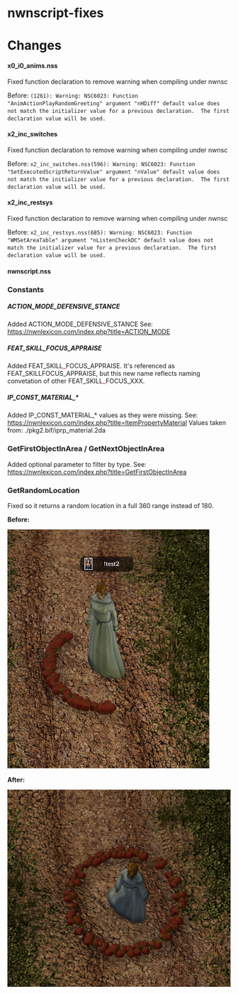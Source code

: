 # nwnscript-fixes





# Changes

#### x0_i0_anims.nss

Fixed function declaration to remove warning when compiling under nwnsc

Before: 
`(1261): Warning: NSC6023: Function "AnimActionPlayRandomGreeting" argument "nHDiff" default value does not match the initializer value for a previous declaration.  The first declaration value will be used.`

#### x2_inc_switches

Fixed function declaration to remove warning when compiling under nwnsc

Before: 
`x2_inc_switches.nss(596): Warning: NSC6023: Function "SetExecutedScriptReturnValue" argument "nValue" default value does not match the initializer value for a previous declaration.  The first declaration value will be used.`

#### x2_inc_restsys

Fixed function declaration to remove warning when compiling under nwnsc

Before: 
`x2_inc_restsys.nss(685): Warning: NSC6023: Function "WMSetAreaTable" argument "nListenCheckDC" default value does not match the initializer value for a previous declaration.  The first declaration value will be used.`

#### nwnscript.nss

### Constants 

##### ACTION_MODE_DEFENSIVE_STANCE

Added ACTION_MODE_DEFENSIVE_STANCE
See: https://nwnlexicon.com/index.php?title=ACTION_MODE

##### FEAT_SKILL_FOCUS_APPRAISE

Added FEAT_SKILL<font color="red">\_</font>FOCUS_APPRAISE.  It's referenced as FEAT_SKILLFOCUS_APPRAISE, but this new name reflects naming convetation of other FEAT_SKILL<font color=red>\_</font>FOCUS_XXX.

##### IP_CONST_MATERIAL_*

Added IP_CONST_MATERIAL_* values as they were missing.
See: https://nwnlexicon.com/index.php?title=ItemPropertyMaterial
Values taken from: ./pkg2.bif/iprp_material.2da

### GetFirstObjectInArea / GetNextObjectInArea
Added optional parameter to filter by type.  See: https://nwnlexicon.com/index.php?title=GetFirstObjectInArea

### GetRandomLocation
Fixed so it returns a random location in a full 360 range instead of 180.

**Before:**

![GetRandomLocation_before](images/GetRandomLocation_before.png)

**After:**

 ![GetRandomLocation_after](images/GetRandomLocation_after.png)
